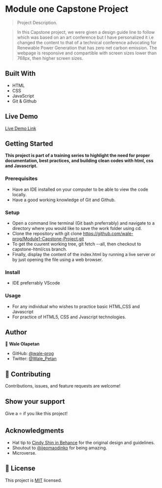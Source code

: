 # Module one Capstone Project

> Project Description.

> In this Capstone project, we were given  a design guide line to follow which was based on an art conference but I have personalized it i.e changed the content to that of a technical conference advocating for Renewable Power Generation that has zero net carbon emission. 
> The webpage is responsive and compartible with screen sizes lower than 768px, then higher screen sizes.


## Built With

- HTML
- CSS
- JavaScript
- Git & Github

## Live Demo
[Live Demo Link](https://wale-prog.github.io/Module1-Capstone-Project/)


## Getting Started

**This project is part of a training series to highlight the need for proper documentation, best practices, and building clean codes with html, css and Javascript.**


### Prerequisites
- Have an IDE installed on your computer to be able to view the code locally.
- Have a good working knowledge of Git and Github.

### Setup
- Open a command line terminal (Git bash preferrably) and navigate to a directory where you would like to save the work folder using cd.
- Clone the repository with git clone https://github.com/wale-prog/Module1-Capstone-Project.git
- To get the cuurent working tree, git fetch --all, then checkout to capstone-html/css branch.
- Finally, display the content of the index.html by running a live server or by just opening the file using a web browser.

### Install
- IDE preferrably VScode

### Usage
- For any individual who wishes to practice basic HTML,CSS and Javascript
- For practice of HTML5, CSS and Jvascript technologies.


## Author

👤 **Wale Olapetan**

- GitHub: [@wale-prog](https://github.com/wale-prog)
- Twitter: [@Wale_Petan](https://twitter.com/Wale_Petan)


## 🤝 Contributing
Contributions, issues, and feature requests are welcome!



## Show your support

Give a ⭐️ if you like this project!

## Acknowledgments

- Hat tip to [Cindy Shin in Behance](https://www.behance.net/adagio07) for the original design and guidelines.
- Shoutout to [@ijeomaodinko](https://github.com/ijeomaodinko) for being amazing.
- Microverse.

## 📝 License


This project is [MIT](./MIT.md) licensed.
